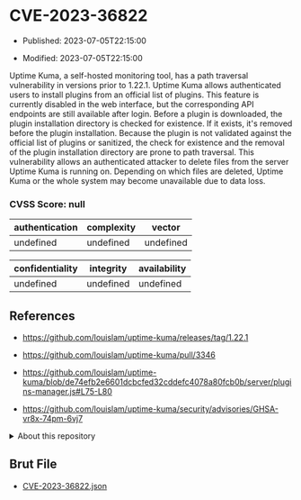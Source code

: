 # CVE-2023-36822

- Published: 2023-07-05T22:15:00

- Modified: 2023-07-05T22:15:00

Uptime Kuma, a self-hosted monitoring tool, has a path traversal vulnerability in versions prior to 1.22.1. Uptime Kuma allows authenticated users to install plugins from an official list of plugins. This feature is currently disabled in the web interface, but the corresponding API endpoints are still available after login. Before a plugin is downloaded, the plugin installation directory is checked for existence. If it exists, it's removed before the plugin installation. Because the plugin is not validated against the official list of plugins or sanitized, the check for existence and the removal of the plugin installation directory are prone to path traversal. This vulnerability allows an authenticated attacker to delete files from the server Uptime Kuma is running on. Depending on which files are deleted, Uptime Kuma or the whole system may become unavailable due to data loss.


### CVSS Score: **null**

| authentication | complexity | vector |
| --- | --- | --- |
| undefined | undefined | undefined |

| confidentiality | integrity | availability |
| --- | --- | --- |
| undefined | undefined | undefined |

## References

* https://github.com/louislam/uptime-kuma/releases/tag/1.22.1

* https://github.com/louislam/uptime-kuma/pull/3346

* https://github.com/louislam/uptime-kuma/blob/de74efb2e6601dcbcfed32cddefc4078a80fcb0b/server/plugins-manager.js#L75-L80

* https://github.com/louislam/uptime-kuma/security/advisories/GHSA-vr8x-74pm-6vj7

<details>
<summary>About this repository</summary> 

  This repository is part of the project [Live Hack CVE](https://github.com/Live-Hack-CVE). Main website can be found [www.live-hack.org](https://www.live-hack.org) 
  
  Made by [Sn0wAlice](https://github.com/Sn0wAlice) for the people that care about security and need to have a feed of the latest CVEs. Hope you enjoy it, don't forget to star the repo and follow me on [Twitter](https://twitter.com/Sn0wAlice) and [Github](https://github.com/Sn0wAlice). And that is my [personnal website](https://www.alice-snow.me/)

  - [Home Page](https://github.com/Live-Hack-CVE)
  - [Framework](https://github.com/Live-Hack-CVE/cve-framework)
  - [CVE database](https://github.com/Live-Hack-CVE/full_database)
  - [Changelog](https://github.com/Live-Hack-CVE/Changelog)
</details>

## Brut File

* [CVE-2023-36822.json](https://raw.githubusercontent.com/Live-Hack-CVE/full_database/main/cves/2023/CVE-2023-36822.json)

